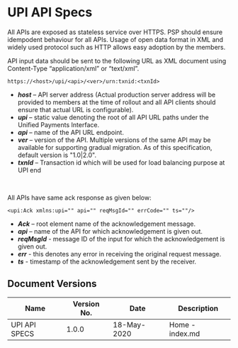 # UPI API Specs

All APIs are exposed as stateless service over HTTPS. PSP should ensure idempodent behaviour for all APIs. Usage of open data format in XML and widely used protocol such as HTTP allows easy adoption by the members.  

API input data should be sent to the following URL as XML document using Content-Type “application/xml” or “text/xml”.  

    https://<host>/upi/<api>/<ver>/urn:txnid:<txnId>

* ***host*** – API server address (Actual production server address will be provided to members at the time of rollout and all API clients should ensure that actual URL is configurable). 
* ***upi*** – static value denoting the root of all API URL paths under the Unified Payments Interface. 
* ***api*** – name of the API URL endpoint. 
* ***ver*** – version of the API. Multiple versions of the same API may be available for supporting gradual migration. As of this specification, default version is "1.0|2.0". 
* ***txnId*** – Transaction id which will be used for load balancing purpose at UPI end 

<br />


All APIs have same ack response as given below: 

    <upi:Ack xmlns:upi="" api="" reqMsgId="" errCode="" ts=""/>

* ***Ack*** – root element name of the acknowledgement message. 
* ***api*** – name of the API for which acknowledgement is given out. 
* ***reqMsgId*** - message ID of the input for which the acknowledgement is given out. 
* ***err*** - this denotes any error in receiving the original request message. 
* ***ts*** - timestamp of the acknowledgement sent by the receiver. 


## Document Versions

|     Name      |  Version No. |  Date        |  Description    |
|---------------|--------------|--------------|-----------------|
| UPI API SPECS |      1.0.0   |  18-May-2020 | Home - index.md |

